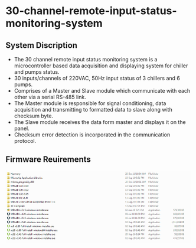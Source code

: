 # 30-channel-remote-input-status-monitoring-system

## System Discription 
+ The 30 channel remote input status monitoring system is a microcontroller based data acquisition and displaying system for chiller and pumps status.
+ 30 inputs/channels of 220VAC, 50Hz input status of 3 chillers and 6 pumps.
+ Comprises of a Master and Slave module which communicate with each other via a serial RS-485 link.
+ The Master module is responsible for signal conditioning, data acquisition and transmitting to formatted data to slave along with checksum byte.
+ The Slave module receives the data form master and displays it on the panel.
+ Checksum error detection is incorporated in the communication protocol.


## Firmware Reuirements
![Microchip1](Microchip%20Firmware%20Reqirements.png)
